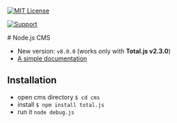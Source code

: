 [![MIT License][license-image]][license-url]

[![Support](https://www.totaljs.com/img/button-support.png?v=2)](https://www.totaljs.com/support/)

# Node.js CMS

- New version: `v8.0.0` (works only with __Total.js v2.3.0__)
- [A simple documentation](https://docs.totaljs.com/eshop-cms/latest.html)

## Installation

- open cms directory `$ cd cms`
- install `$ npm install total.js`
- run it `node debug.js`

[license-image]: https://img.shields.io/badge/license-MIT-blue.svg?style=flat
[license-url]: license.txt
